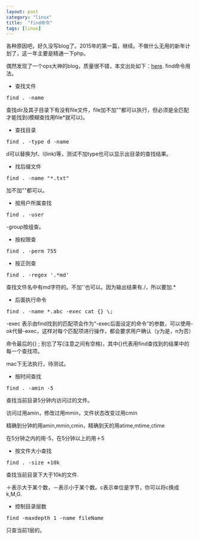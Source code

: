 ```yaml
---
layout: post
category: "linux"
title:  "find命令"
tags: [linux]
---
```

各种原因吧，好久没写blog了。2015年的第一篇，继续。不做什么无用的新年计划了，这一年主要是精通一下php。

偶然发现了一个ops大神的blog，质量很不错，本文出处如下：[here](http://roclinux.cn/?p=18). find命令用法。

* 查找文件

<pre>find . -name <file></pre>

查找dir及其子目录下有没有file文件，file加不加""都可以执行，但必须是全匹配才能找到(模糊查找用file*就可以)。

* 查找目录

<pre>find . -type d -name <dirName> </pre>

d可以替换为f、l(link)等，测试不加type也可以显示出目录的查找结果。

* 找后缀文件

<pre>find . -name "*.txt" </pre>

加不加""都可以。

* 按用户所属查找

<pre>find . -user <userName> </pre>

-group按组查。

* 按权限查

<pre>find . -perm 755 </pre>

* 按正则查

<pre>find . -regex '.*md'</pre>

查找文件名中有md字符的。不加''也可以。因为输出结果有./，所以要加.*

* 后面执行命令

<pre>find . -name *.abc -exec cat {} \;</pre>

-exec 表示由find找到的匹配项会作为“-exec后面设定的命令”的参数，可以使用-ok代替-exec，这样对每个匹配项进行操作，都会要求用户确认（y为是，n为否）

命令最后的{} \; 别忘了写(注意之间有空格)，其中{}代表用find查找到的结果中的每一个查找项。

mac下无法执行，待测试。

* 按时间查找

<pre>find . -amin -5 </pre>

查找当前目录5分钟内访问过的文件。

访问过用amin，修改过用mmin，文件状态改变过用cmin

精确到分钟的用amin,mmin,cmin，精确到天的用atime,mtime,ctime

在5分钟之内的用-5，在5分钟以上的用＋5

* 按文件大小查找

<pre>find . -size +10k</pre>

查找当前目录下大于10k的文件.

＋表示大于某个数，－表示小于某个数。c表示单位是字节，你可以将c换成k,M,G.

* 控制目录层数

<pre>find -maxdepth 1 -name fileName</pre>

只查当前1层的。